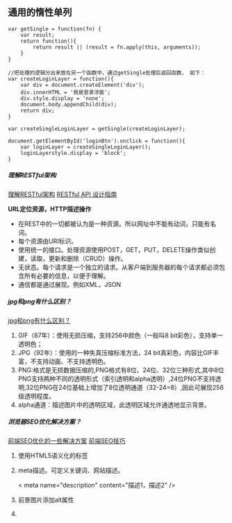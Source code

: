 ## 通用的惰性单列

    var getSingle = function(fn) {
        var result;
        return function(){
            return result || (result = fn.apply(this, arguments));
        }
    }
    
    //把处理的逻辑分出来放在另一个函数中，通过getSingle处理后返回函数， 如下：
    var createLoginLayer = function(){
        var div = document.createElement('div');
        div.innerHTML = '我是登录浮窗';
        div.style.display = 'none';
        document.body.appendChild(div);
        return div;
    }
    
    var createSingleLoginLayer = getSingle(createLoginLayer);
    
    document.getElementById('loginBtn').onclick = function(){
        var loginLayer = createSingleLoginLayer();
        loginLayerstyle.display = 'block';
    }
    
##### 理解RESTful架构
[理解RESTful架构](http://www.ruanyifeng.com/blog/2011/09/restful.html)
[RESTful API 设计指南](http://www.ruanyifeng.com/blog/2014/05/restful_api)

**URL定位资源，HTTP描述操作**

- 在REST中的一切都被认为是一种资源。所以网址中不能有动词，只能有名词。
- 每个资源由URI标识。
- 使用统一的接口。处理资源使用POST，GET，PUT，DELETE操作类似创建，读取，更新和删除（CRUD）操作。
- 无状态。每个请求是一个独立的请求。从客户端到服务器的每个请求都必须包含所有必要的信息，以便于理解。
- 通信都是通过展现。例如XML，JSON

##### jpg和png有什么区别？
[jpg和png有什么区别？](https://www.zhihu.com/question/29758228)

1. GIF（87年）：使用无损压缩，支持256中颜色（一般叫8 bit彩色），支持单一透明色；
2. JPG（92年）：使用的一种失真压缩标准方法，24 bit真彩色，内容比GIF丰富，不支持动画、不支持透明色。
3. PNG:格式是无损数据压缩的,PNG格式有8位、24位、32位三种形式,其中8位PNG支持两种不同的透明形式（索引透明和alpha透明）,24位PNG不支持透明,32位PNG在24位基础上增加了8位透明通道（32-24=8）,因此可展现256级透明程度。
4. alpha通道：描述图片中的透明区域，此透明区域允许通透地显示背景。

##### 浏览器SEO优化解决方案？
[前端SEO优化的一些解决方案](https://blog.csdn.net/take_dream_as_horse/article/details/53064508)
[前端SEO技巧](https://www.cnblogs.com/EnSnail/p/5671345.html)

1. 使用HTML5语义化的标签
2. meta描述。可定义关键词、网站描述。
    
    
    <meta name="keywords" content="关键词1，关键词2" />
    < meta name="description" content="描述1，描述2" />
    
3. 前景图片<img />添加alt属性
4. <title>标题，概括强调 
5. <a>标签：页内链接，要加 “title” 属性加以说明，让访客和 “蜘蛛” 知道。而外部链接，链接到其他网站的，则需要加上 el="nofollow" 属性, 告诉 “蜘蛛” 不要爬，因为一旦“蜘蛛”爬了外部链接之后，就不会再回来了。
6. 表格应该使用<caption>表格标题标签
7. 重要内容不要用js输出
8. 尽量少用iframe框架
9. 后端渲染。[前后端渲染和同构渲染](https://blog.csdn.net/qizhiqq/article/details/70904799)

##### 移动端适配问题？
[移动端适配](https://www.cnblogs.com/MaggieGao/p/6994868.html)

##### 常用的图片格式有哪些？他们的使用场景是什么？



